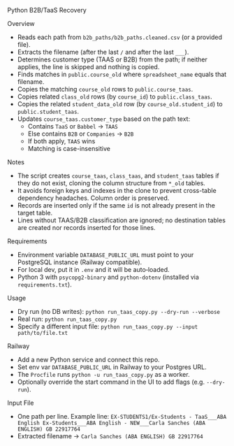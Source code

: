 Python B2B/TaaS Recovery

Overview
- Reads each path from `b2b_paths/b2b_paths.cleaned.csv` (or a provided file).
- Extracts the filename (after the last `/` and after the last `___`).
- Determines customer type (TAAS or B2B) from the path; if neither applies, the line is skipped and nothing is copied.
- Finds matches in `public.course_old` where `spreadsheet_name` equals that filename.
- Copies the matching `course_old` rows to `public.course_taas`.
- Copies related `class_old` rows (by `course_id`) to `public.class_taas`.
- Copies the related `student_data_old` row (by `course_old.student_id`) to `public.student_taas`.
- Updates `course_taas.customer_type` based on the path text:
  - Contains `TaaS` or `Babbel` → `TAAS`
  - Else contains `B2B` or `Companies` → `B2B`
  - If both apply, `TAAS` wins
  - Matching is case-insensitive

Notes
- The script creates `course_taas`, `class_taas`, and `student_taas` tables if they do not exist, cloning the column structure from `*_old` tables.
- It avoids foreign keys and indexes in the clone to prevent cross-table dependency headaches. Column order is preserved.
- Records are inserted only if the same `id` is not already present in the target table.
- Lines without TAAS/B2B classification are ignored; no destination tables are created nor records inserted for those lines.

Requirements
- Environment variable `DATABASE_PUBLIC_URL` must point to your PostgreSQL instance (Railway compatible).
- For local dev, put it in `.env` and it will be auto‑loaded.
- Python 3 with `psycopg2-binary` and `python-dotenv` (installed via `requirements.txt`).

Usage
- Dry run (no DB writes):
  `python run_taas_copy.py --dry-run --verbose`
- Real run:
  `python run_taas_copy.py`
- Specify a different input file:
  `python run_taas_copy.py --input path/to/file.txt`

Railway
- Add a new Python service and connect this repo.
- Set env var `DATABASE_PUBLIC_URL` in Railway to your Postgres URL.
- The `Procfile` runs `python -u run_taas_copy.py` as a worker.
- Optionally override the start command in the UI to add flags (e.g. `--dry-run`).

Input File
- One path per line. Example line:
  `EX-STUDENTS1/Ex-Students - TaaS___ABA English Ex-Students___ABA English - NEW___Carla Sanches (ABA ENGLISH) GB 22917764`
- Extracted filename → `Carla Sanches (ABA ENGLISH) GB 22917764`

